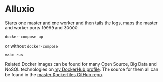 # Alluxio

Starts one master and one worker and then tails the logs, maps the master and worker ports 19999 and 30000.

```
docker-compose up
```

or without `docker-compose`

```
make run
```

Related Docker images can be found for many Open Source, Big Data and NoSQL technologies on [my DockerHub profile](https://hub.docker.com/r/nholuongut). The source for them all can be found in the [master Dockerfiles GitHub repo](https://github.com/nholuongut/dockerfiles/).
